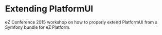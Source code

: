 # Extending PlatformUI

eZ Conference 2015 workshop on how to properly extend PlatformUI from a Symfony
bundle for eZ Platform.
